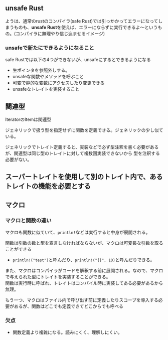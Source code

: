 

## unsafe Rust
ようは、通常のrustのコンパイラ(safe Rust)では引っかかってエラーになってしまうものも、**unsafe Rust**を使えば、エラーにならずに実行できるよ〜というもの。(コンパイラに無理やり信じ込ませるイメージ)


### unsafeで新たにできるようになること

safe Rustでは以下の4つができないが、unsafeにするとできるようになる

* 生ポインタを参照外しする。
* unsafeな関数やメソッドを呼ぶこと
* 可変で静的な変数にアクセスしたり変更できる
* unsafeなトレイトを実装すること

## 関連型
IteratorのItemは関連型

ジェネリックで扱う型を指定せずに関数を定義できる。ジェネリックの少し似ている。

ジェネリックでトレイト定義すると、実装などで必ず型注釈を書く必要があるが、関連型は同じ型のトレイトに対して複数回実装できないから
型を注釈する必要がない。


## スーパートレイトを使用して別のトレイト内で、あるトレイトの機能を必要とする



## マクロ

### マクロと関数の違い
マクロも関数に似ていて、`println!`などは実行すると中身が展開される。

関数は引数の数と型を宣言しなければならないが、マクロは可変長な引数を取ることができる
* `println!("test")`と呼んだり、`println!("{}", 10)`と呼んだりできる。

また、マクロはコンパイラがコードを解釈する前に展開される。なので、マクロで与えられた型にトレイトを実装することができる。<br>
関数は実行時に呼ばれ、トレイトはコンパイル時に実装してある必要があるから無理。

もう一つ、マクロはファイル内で呼び出す前に定義したりスコープを導入する必要があるが、関数はどこでも定義できてどこからでも呼べる
### 欠点
* 関数定義より複雑になる。読みにくく、理解しにくい。